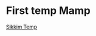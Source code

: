 <h1>First temp Mamp</h1>
<a href ="https://khushilohia.github.io/maps_sikkim_temp/1/index.html#9/27.6359/88.5761">Sikkim Temp</a>
